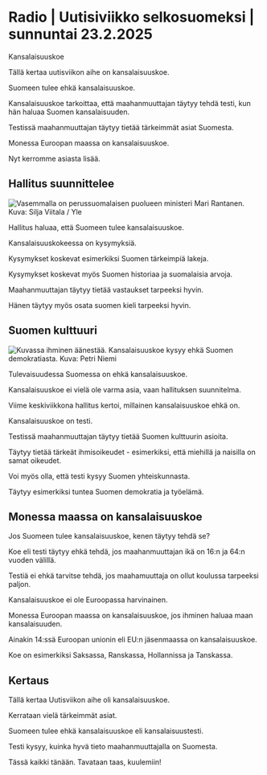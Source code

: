 # Radio \| Uutisiviikko selkosuomeksi \| sunnuntai 23.2.2025

Kansalaisuuskoe

Tällä kertaa uutisviikon aihe on kansalaisuuskoe.

Suomeen tulee ehkä kansalaisuuskoe.

Kansalaisuuskoe tarkoittaa, että maahanmuuttajan täytyy tehdä testi, kun hän haluaa Suomen kansalaisuuden.

Testissä maahanmuuttajan täytyy tietää tärkeimmät asiat Suomesta.

Monessa Euroopan maassa on kansalaisuuskoe.

Nyt kerromme asiasta lisää.

## Hallitus suunnittelee

![Vasemmalla on perussuomalaisen puolueen ministeri Mari Rantanen. Kuva: Silja Viitala / Yle](https://images.cdn.yle.fi/image/upload/c_crop,h_2241,w_3984,x_0,y_0/ar_1.7777777777777777,c_fill,g_faces,h_431,w_767/dpr_1.0/q_auto:eco/f_auto/fl_lossy/v1697452844/39-1186684652cd3d2d502e)

Hallitus haluaa, että Suomeen tulee kansalaisuuskoe.

Kansalaisuuskokeessa on kysymyksiä.

Kysymykset koskevat esimerkiksi Suomen tärkeimpiä lakeja.

Kysymykset koskevat myös Suomen historiaa ja suomalaisia arvoja.

Maahanmuuttajan täytyy tietää vastaukset tarpeeksi hyvin.

Hänen täytyy myös osata suomen kieli tarpeeksi hyvin.

## Suomen kulttuuri

![Kuvassa ihminen äänestää. Kansalaisuuskoe kysyy ehkä Suomen demokratiasta. Kuva: Petri Niemi](https://images.cdn.yle.fi/image/upload/c_crop,h_2268,w_4031,x_0,y_399/ar_1.7777777777777777,c_fill,g_faces,h_431,w_767/dpr_1.0/q_auto:eco/f_auto/fl_lossy/v1680447446/39-10937076429971d2e3c1)

Tulevaisuudessa Suomessa on ehkä kansalaisuuskoe.

Kansalaisuuskoe ei vielä ole varma asia, vaan hallituksen suunnitelma.

Viime keskiviikkona hallitus kertoi, millainen kansalaisuuskoe ehkä on.

Kansalaisuuskoe on testi.

Testissä maahanmuuttajan täytyy tietää Suomen kulttuurin asioita.

Täytyy tietää tärkeät ihmisoikeudet - esimerkiksi, että miehillä ja naisilla on samat oikeudet.

Voi myös olla, että testi kysyy Suomen yhteiskunnasta.

Täytyy esimerkiksi tuntea Suomen demokratia ja työelämä.

## Monessa maassa on kansalaisuuskoe

Jos Suomeen tulee kansalaisuuskoe, kenen täytyy tehdä se?

Koe eli testi täytyy ehkä tehdä, jos maahanmuuttajan ikä on 16:n ja 64:n vuoden välillä.

Testiä ei ehkä tarvitse tehdä, jos maahamuuttaja on ollut koulussa tarpeeksi paljon.

Kansalaisuuskoe ei ole Euroopassa harvinainen.

Monessa Euroopan maassa on kansalaisuuskoe, jos ihminen haluaa maan kansalaisuuden.

Ainakin 14:ssä Euroopan unionin eli EU:n jäsenmaassa on kansalaisuuskoe.

Koe on esimerkiksi Saksassa, Ranskassa, Hollannissa ja Tanskassa.

## Kertaus

Tällä kertaa Uutisviikon aihe oli kansalaisuuskoe.

Kerrataan vielä tärkeimmät asiat.

Suomeen tulee ehkä kansalaisuuskoe eli kansalaisuustesti.

Testi kysyy, kuinka hyvä tieto maahanmuuttajalla on Suomesta.

Tässä kaikki tänään. Tavataan taas, kuulemiin!

